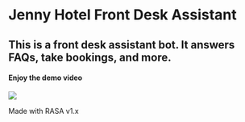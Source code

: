 # Jenny Hotel Front Desk Assistant
## This is a front desk assistant bot. It answers FAQs, take bookings, and more. 
#### Enjoy the demo video 
[![](http://img.youtube.com/vi/SXcp7G5TR9A/0.jpg)](http://www.youtube.com/watch?v=SXcp7G5TR9A "Jenny Hotel Front Desk Assistant ")

Made with RASA v1.x
